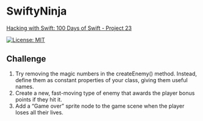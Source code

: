 # SwiftyNinja

[Hacking with Swift: 100 Days of Swift - Project 23][1]

[![License: MIT](https://img.shields.io/badge/License-MIT-yellow.svg)](https://opensource.org/licenses/MIT)

## Challenge

1. Try removing the magic numbers in the createEnemy() method. Instead, define them as constant properties of your class, giving them useful names.
2. Create a new, fast-moving type of enemy that awards the player bonus points if they hit it.
3. Add a “Game over” sprite node to the game scene when the player loses all their lives.

[1]: https://www.hackingwithswift.com/100/77
